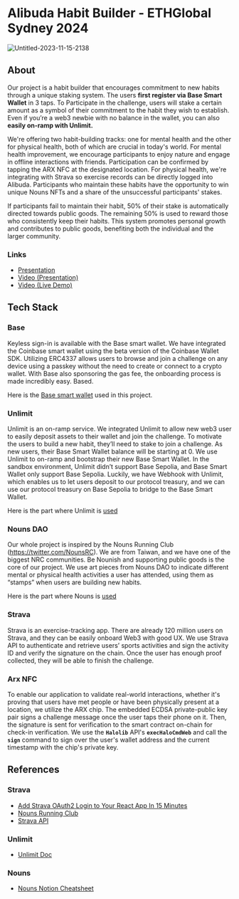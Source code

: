 # Alibuda Habit Builder - ETHGlobal Sydney 2024
![Untitled-2023-11-15-2138](https://github.com/alibuda-lab/nouns-habit-builder/assets/48847495/19f48126-5577-4615-8953-7a897d831aa9)

## About

Our project is a habit builder that encourages commitment to new habits through a unique staking system. The users **first register via Base Smart Wallet** in 3 taps. To Participate in the challenge, users will stake a certain amount as a symbol of their commitment to the habit they wish to establish. Even if you’re a web3 newbie with no balance in the wallet, you can also **easily on-ramp with Unlimit.** 

We're offering two habit-building tracks: one for mental health and the other for physical health, both of which are crucial in today's world. For mental health improvement, we encourage participants to enjoy nature and engage in offline interactions with friends. Participation can be confirmed by tapping the ARX NFC at the designated location. For physical health, we're integrating with Strava so exercise records can be directly logged into Alibuda. Participants who maintain these habits have the opportunity to win unique Nouns NFTs and a share of the unsuccessful participants' stakes.

If participants fail to maintain their habit, 50% of their stake is automatically directed towards public goods. The remaining 50% is used to reward those who consistently keep their habits. This system promotes personal growth and contributes to public goods, benefiting both the individual and the larger community.

### Links

- [Presentation](https://pitch.com/v/alibuda-habit-builder-n7tzbm)
- [Video (Presentation)](https://www.youtube.com/watch?v=MqjX1VSq-GY)
- [Video (Live Demo)](https://shorturl.at/jsG02)

## Tech Stack

### Base

Keyless sign-in is available with the Base smart wallet. We have integrated the Coinbase smart wallet using the beta version of the Coinbase Wallet SDK. Utilizing ERC4337 allows users to browse and join a challenge on any device using a passkey without the need to create or connect to a crypto wallet. With Base also sponsoring the gas fee, the onboarding process is made incredibly easy. Based.

Here is the [Base smart wallet]() used in this project.

### Unlimit

Unlimit is an on-ramp service. We integrated Unlimit to allow new web3 user to easily deposit assets to their wallet and join the challenge. To motivate the users to build a new habit, they’ll need to stake to join a challenge. As new users, their Base Smart Wallet balance will be starting at 0. We use Unlimit to on-ramp and bootstrap their new Base Smart Wallet. In the sandbox environment, Unlimit didn’t support Base Sepolia, and Base Smart Wallet only support Base Sepolia. Luckily, we have Webhook with Unlimit, which enables us to let users deposit to our protocol treasury, and we can use our protocol treasury on Base Sepolia to bridge to the Base Smart Wallet.

Here is the part where Unlimit is [used](https://github.com/alibuda-lab/nouns-habit-builder/blob/bd3fe9695c947f25eaa90ef73b9f77667151b3bf/web/app/habit/components/step2stake.tsx#L63)

### Nouns DAO

Our whole project is inspired by the Nouns Running Club (https://twitter.com/NounsRC). We are from Taiwan, and we have one of the biggest NRC communities. Be Nounish and supporting public goods is the core of our project. We use art pieces from Nouns DAO to indicate different mental or physical health activities a user has attended, using them as “stamps” when users are building new habits. 

Here is the part where Nouns is [used](https://github.com/alibuda-lab/nouns-habit-builder/blob/bd3fe9695c947f25eaa90ef73b9f77667151b3bf/web/app/habit/components/step3checkin.tsx#L248)

### Strava

Strava is an exercise-tracking app. There are already 120 million users on Strava, and they can be easily onboard Web3 with good UX. We use Strava API to authenticate and retrieve users’ sports activities and sign the activity ID and verify the signature on the chain. Once the user has enough proof collected, they will be able to finish the challenge.

### Arx NFC

To enable our application to validate real-world interactions, whether it's proving that users have met people or have been physically present at a location, we utilize the ARX chip. The embedded ECDSA private-public key pair signs a challenge message once the user taps their phone on it. Then, the signature is sent for verification to the smart contract on-chain for check-in verification. We use the **`Halolib`** API's **`execHaloCmdWeb`** and call the **`sign`** command to sign over the user's wallet address and the current timestamp with the chip's private key.

## References

### Strava
- [Add Strava OAuth2 Login to Your React App In 15 Minutes](https://levelup.gitconnected.com/add-strava-oauth2-login-to-your-react-app-in-15-minutes-6c92e845919e)
- [Nouns Running Club](https://www.strava.com/clubs/1125128)
- [Strava API](https://developers.strava.com/docs/getting-started/)

### Unlimit
- [Unlimit Doc](https://docs.gatefi.com/docs/gatefi-docs/dh55mkgdkx2r5-cryptocurrency-assets)

### Nouns
- [Nouns Notion Cheatsheet](https://nouns-fair.notion.site/Resources-ab2df96606554ee78ccde0b032d3a056)
